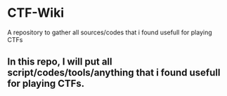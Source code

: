 # CTF-Wiki
A repository to gather all sources/codes that i found usefull for playing CTFs

## In this repo, I will put all script/codes/tools/anything that i found usefull for playing CTFs.

